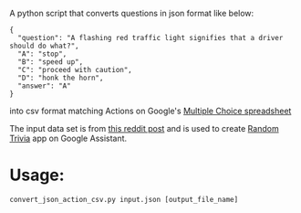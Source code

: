 A python script that converts questions in json format like below:

```
{
  "question": "A flashing red traffic light signifies that a driver should do what?",
  "A": "stop",
  "B": "speed up",
  "C": "proceed with caution",
  "D": "honk the horn",
  "answer": "A"
}
```

into csv format matching Actions on Google's [Multiple Choice
spreadsheet](https://docs.google.com/spreadsheets/d/1lVQGbviQlHwNYALsajtTqj1lt_lgswV_MykiT1ug4vo/edit?usp=sharing)

The input data set is from [this reddit
post](https://www.reddit.com/r/datasets/comments/3j14vx/dataset_multiple_choice_trivia_questions_like/)
and is used to create [Random
Trivia](https://assistant.google.com/services/a/uid/00000051254c46ed?hl=en) app
on Google Assistant. 

# Usage: 
`convert_json_action_csv.py input.json [output_file_name]`
